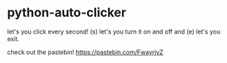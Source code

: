 # python-auto-clicker
let's you click every second!
(s) let's you turn it on and off and (e) let's you exit.

check out the pastebin! https://pastebin.com/FwayrjvZ
